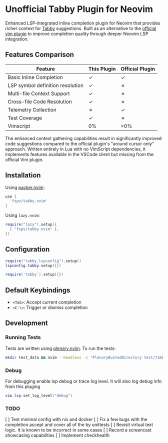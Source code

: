 # Unofficial Tabby Plugin for Neovim

Enhanced LSP-integrated inline completion plugin for Neovim that provides richer context for [Tabby](https://www.tabbyml.com/) suggestions. Built as an alternative to the [official vim plugin](https://github.com/TabbyML/tabby/tree/main/clients/vim) to improve completion quality through deeper Neovim LSP integration.

## Features Comparison

| Feature | This Plugin | Official Plugin |
|---------|------------------|-----------------|
| Basic Inline Completion | ✓ | ✓ |
| LSP symbol definition resolution | ✓ | ✗ |
| Multi-file Context Support | ✓ | ✗ |
| Cross-file Code Resolution | ✓ | ✗ |
| Telemetry Collection | ✗ | ✓ |
| Test Coverage | ✓ | ✗ |
| Vimscript | 0% | >0% |

The enhanced context gathering capabilities result in significantly improved code suggestions compared to the official plugin's "around cursor only" approach. Written entirely in Lua with no VimScript dependencies, it implements features available in the VSCode client but missing from the official Vim plugin.

## Installation

Using [packer.nvim](https://github.com/wbthomason/packer.nvim):

```lua
use {
  'fspv/tabby.nvim'
}
```

Using `lazy.nvim`:
```lua
require("lazy").setup({
  { "fspv/tabby.nvim" },
})
```

## Configuration

```lua
require("tabby_lspconfig").setup()
lspconfig.tabby.setup({})

require('tabby').setup({})
```

## Default Keybindings

- `<Tab>`: Accept current completion
- `<C-\>`: Trigger or dismiss completion

## Development

### Running Tests

Tests are written using [plenary.nvim](https://github.com/nvim-lua/plenary.nvim). To run the tests:

```bash
mkdir test_data && nvim --headless -c "PlenaryBustedDirectory test/tabby"
```

### Debug

For debugging enable lsp debug or trace log level. It will also log debug info from this pluging

```lua
vim.lsp.set_log_level("debug")

```

### TODO
[ ] Test minimal config with nix and docker
[ ] Fix a few bugs with the completion accept and cover all of the by unittests
[ ] Revisit virtual text logic. It is known to be incorrect in some cases
[ ] Record a screencast showcasing capabilities
[ ] Implement checkhealth
